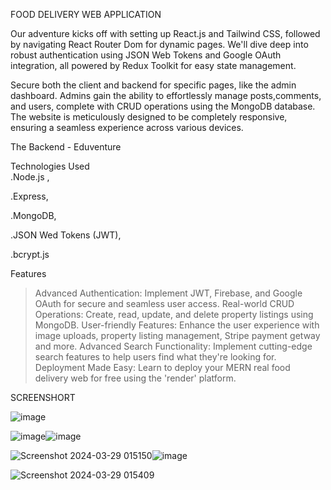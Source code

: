 FOOD DELIVERY WEB APPLICATION

Our adventure kicks off with setting up React.js and Tailwind CSS, followed by navigating React Router Dom for dynamic pages.
We'll dive deep into robust authentication using JSON Web Tokens and Google OAuth integration, all powered by Redux Toolkit for easy state management.


Secure both the client and backend for specific pages, like the admin dashboard. Admins gain the ability to effortlessly manage posts,comments, and users, complete with CRUD operations using the MongoDB database.
The website is meticulously designed to be completely responsive, ensuring a seamless experience across various devices. 


The Backend - Eduventure 

Technologies Used    
.Node.js ,

.Express,

.MongoDB,

.JSON Wed Tokens (JWT),

.bcrypt.js


Features

>Advanced Authentication: Implement JWT, Firebase, and Google OAuth for secure and seamless user access.
> Real-world CRUD Operations: Create, read, update, and delete property listings using MongoDB.
> User-friendly Features: Enhance the user experience with image uploads, property listing management, Stripe payment getway and more.
>Advanced Search Functionality: Implement cutting-edge search features to help users find what they're looking for.
>Deployment Made Easy: Learn to deploy your MERN real food delivery web for free using the 'render' platform.


SCREENSHORT

![image](https://github.com/karthikamannathu/food.delivery/assets/133741486/6149096b-a071-4b97-8ec9-68eb0e7f6a6d)

![image](https://github.com/karthikamannathu/food.delivery/assets/133741486/24243906-8623-4abd-a337-8c7e11161bae)![image](https://github.com/karthikamannathu/food.delivery/assets/133741486/05822f24-ca9b-4720-8b5c-10e0329d224b)

![Screenshot 2024-03-29 015150](https://github.com/karthikamannathu/food.delivery/assets/133741486/2e56a914-4825-412f-81f0-d931b7210f24)![image](https://github.com/karthikamannathu/food.delivery/assets/133741486/dfde5424-3dfe-4d65-9dfc-32a666aa509d)

![Screenshot 2024-03-29 015409](https://github.com/karthikamannathu/food.delivery/assets/133741486/78a83e5a-8b66-4be5-ab00-a5e91d91c8af)


